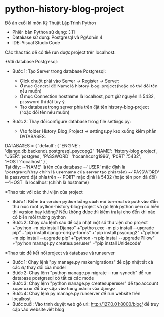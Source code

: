 # python-history-blog-project
Đồ án cuối kì môn Kỹ Thuật Lập Trình Python

- Phiên bản Python sử dụng: 3.11
- Database sử dụng: Postgresql và PgAdmin 4
- IDE: Visual Studio Code

Các thao tác để có thể run được project trên localhost:

*Với database Postgresql:
- Bước 1: Tạo Server trong database Postgresql:
	+ Click chuột phải vào Server -> Register -> Server:
	+ Ở mục General để Name là history-blog-project (hoặc có thể đổi tên nếu muốn)
	+ Ở mục Connection hostname là localhost, port giữ nguyên là 5432, password thì đặt tùy ý. 
	+ Tạo database trong server phía trên đặt tên history-blog-project (hoặc đổi tên nếu muốn)

- Bước 2: Thay đổi configure database trong file settings.py:
	+ Vào folder History_Blog_Project -> settings.py kéo xuống kiếm phần DATABASES.

DATABASES = {
    'default': {
        'ENGINE': 'django.db.backends.postgresql_psycopg2',
        'NAME': 'history-blog-project',
        'USER':'postgres',
        'PASSWORD': 'hocanhcong1996',
        'PORT':'5432',
        'HOST':'localhost'
    }
}	
		Tại đây:
		--'NAME' là tên của database
		--'USER' mặc định là 'postgresql'(hay chính là username của server tạo phía trên)
		--'PASSWORD' là password đặt phía trên
		--'PORT' mặc định là 5432 (hoặc tên port đã đổi)
		--'HOST' là localhost (chính là hostname)


*Thao tác với các thư viện của project
- Bước 1: Kiểm tra version python bằng cách mở terminal có path vào đến thư mục root python-history-blog-project 
và gõ lệnh python xem có hiển thị version hay không? Nếu không được thì kiểm tra lại cho đến khi nào có biến môi trường python
- Bước 2: Chạy các lệnh sau để cập nhật một số thư viện cho project
	+"python -m pip install Django" 
	+"python.exe -m pip install --upgrade pip"
	+"pip install django-crispy-forms"
	+"pip install psycopg2"
	+"python -m pip install --upgrade pip"
	+"python -m pip install --upgrade Pillow"
	+"python manage.py createsuperuser"
	+"pip install Unidecode"

*Thao tác để kết nối project và database và runserver
- Bước 1: Chạy lệnh "py manage.py makemigrations" để cập nhật tất cả các sự thay đổi của model
- Bước 2: Chạy lệnh "python manage.py migrate --run-syncdb" để run database postgresql có tất cả các model
- Bước 3: Chạy lệnh "python manage.py createsuperuser" để tạo account superuser để truy cập vào trang admin của django
- Bước 4: Chạy lệnh py manage.py runserver để run website trên localhost
- Bước cuối: Vào trình duyệt web gõ url: http://127.0.0.1:8000/blog/ để truy cập vào website viết blog

